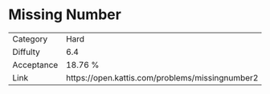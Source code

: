 # Missing Number

<table>
    <tr>
        <td>Category</td>
        <td>Hard</td>
    </tr>
    <tr>
        <td>Diffulty</td>
        <td>6.4</td>
    </tr>
    <tr>
        <td>Acceptance</td>
        <td>18.76 %</td>
    </tr>
    <tr>
        <td>Link</td>
        <td>https://open.kattis.com/problems/missingnumber2</td>
    </tr>
</table>